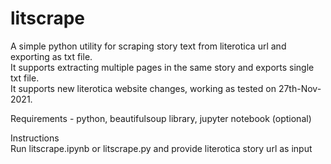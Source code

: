 # litscrape
A simple python utility for scraping story text from literotica url and exporting as txt file.  
It supports extracting multiple pages in the same story and exports single txt file.  
It supports new literotica website changes, working as tested on 27th-Nov-2021.  

Requirements - python, beautifulsoup library, jupyter notebook (optional)
  
Instructions  
Run litscrape.ipynb or litscrape.py and provide literotica story url as input 